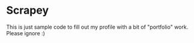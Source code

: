 # Scrapey

This is just sample code to fill out my profile with a bit of \"portfolio\" work.
Please ignore :)
